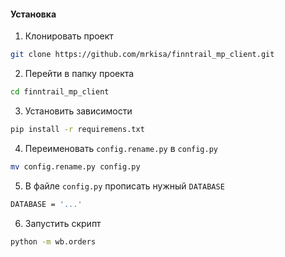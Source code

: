 #### Установка
1. Клонировать проект
```sh
git clone https://github.com/mrkisa/finntrail_mp_client.git
```
2. Перейти в папку проекта
```sh 
cd finntrail_mp_client
 ```
3. Установить зависимости
```sh
pip install -r requiremens.txt
```
4. Переименовать `config.rename.py` в `config.py`
```sh
mv config.rename.py config.py
```
5. В файле `config.py` прописать нужный `DATABASE`
```sh
DATABASE = '...'
```
6. Запустить скрипт 
```sh 
python -m wb.orders
```
